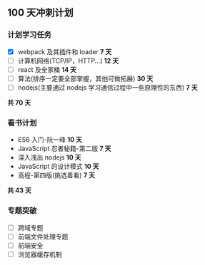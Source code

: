 ## 100 天冲刺计划

### 计划学习任务

- [x] webpack 及其插件和 loader **7 天**
- [ ] 计算机网络(TCP/IP，HTTP...) **12 天**
- [ ] react 及全家桶 **14 天**
- [ ] 算法(排序一定要全部掌握，其他可做拓展) **30 天**
- [ ] nodejs(主要通过 nodejs 学习通信过程中一些原理性的东西) **7 天**

**共 70 天**

### 看书计划

- ES6 入门-阮一峰 **10 天**
- JavaScript 忍者秘籍-第二版 **7 天**
- 深入浅出 nodejs **10 天**
- JavaScript 的设计模式 **10 天**
- 高程-第四版(挑选着看) **7 天**

**共 43 天**

### 专题突破

- [ ] 跨域专题
- [ ] 前端文件处理专题
- [ ] 前端安全
- [ ] 浏览器缓存机制

